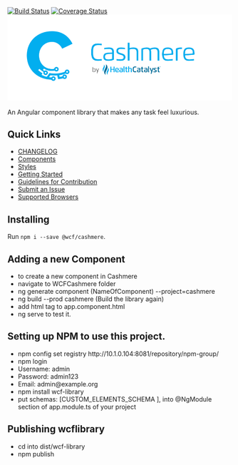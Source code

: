 [![Build Status](https://travis-ci.org/HealthCatalyst/Fabric.Cashmere.svg?branch=master)](https://travis-ci.org/HealthCatalyst/Fabric.Cashmere)
[![Coverage Status](https://coveralls.io/repos/github/HealthCatalyst/Fabric.Cashmere/badge.svg?branch=master)](https://coveralls.io/github/HealthCatalyst/Fabric.Cashmere?branch=master)
![Cashmere Banner](https://raw.githubusercontent.com/HealthCatalyst/Fabric.Cashmere/master/CashmereBanner.png)

An Angular component library that makes any task feel luxurious.

## Quick Links

-   [CHANGELOG](https://github.com/HealthCatalyst/Fabric.Cashmere/blob/master/CHANGELOG.md)
-   [Components](https://wcf-insurance.github.io/index.html)
-   [Styles](http://cashmere.healthcatalyst.net/styles)
-   [Getting Started](http://cashmere.healthcatalyst.net/guides/getting-started)
-   [Guidelines for Contribution](http://cashmere.healthcatalyst.net/guides/contribution-guide)
-   [Submit an Issue](http://cashmere.healthcatalyst.net/guides/submit-an-issue)
-   [Supported Browsers](http://cashmere.healthcatalyst.net/guides/supported-browsers)

## Installing

Run `npm i --save @wcf/cashmere`.

## Adding a new Component
<ul>
<li>to create a new component in Cashmere</li>
<li>navigate to WCFCashmere folder</li>
<li>ng generate component (NameOfComponent) --project=cashmere</li>
<li>ng build --prod cashmere (Build the library again)</li>
<li>add html tag to app.component.html</li>
<li>ng serve to test it.</li>
</ul>

## Setting up NPM to use this project.
<ul>
<li>npm config set registry http://10.1.0.104:8081/repository/npm-group/</li>
<li>npm login</li>
<li>Username: admin</li>
<li>Password: admin123</li>
<li>Email: admin@example.org</li>
<li>npm install wcf-library</li>
<li>put schemas: [CUSTOM_ELEMENTS_SCHEMA ], into @NgModule section of app.module.ts of your project</li>
</ul>

## Publishing wcflibrary
<ul>
<li>cd into dist/wcf-library</li>
<li>npm publish</li>
</ul>
